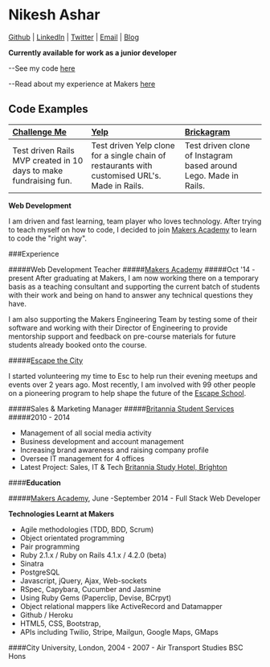 Nikesh Ashar
============

[Github](https;//www.github.com/nikeshashar) | [LinkedIn](https://uk.linkedin.com/in/nikeshashar/) | [Twitter](https://twitter.com/nikeshashar) | [Email](mailto:nikeshashar@gmail.com) | [Blog](https://nikeshlearnscode.blogspot.co.uk)

**Currently available for work as a junior developer**

--See my code [here](https://www.github.com/nikeshashar)

--Read about my experience at Makers [here](https://nikeshlearnscode.blogspot.co.uk)

Code Examples
-------------

| [Challenge Me](https://www.github.com/nikeshashar/challenge-me) | [Yelp](https://www.github.com/nikeshashar/Peri-Yelp) | [Brickagram](https://www.github.com/nikeshashar/brickagram) |
|:--------------- |:-------- |:--------- |
| Test driven Rails MVP created in 10 days to make fundraising fun. | Test driven Yelp clone for a single chain of restaurants with customised URL's. Made in Rails.| Test driven clone of Instagram based around Lego. Made in Rails.| 

**Web Development**

I am driven and fast learning, team player who loves technology. After trying to teach myself on how to code, I decided to join [Makers Academy](https://www.makersacademy.com) to learn to code the "right way".

###Experience

#####Web Development Teacher
#####[Makers Academy](https://www.makersacademy.com)
#####Oct '14 - present
After graduating at Makers, I am now working there on a temporary basis as a teaching consultant and supporting the current batch of students with their work and being on hand to answer any technical questions they have.

I am also supporting the Makers Engineering Team by testing some of their software and working with their Director of Engineering to provide mentorship support and feedback on pre-course materials for future students already booked onto the course.


#####[Escape the City](https://www.escapethecity.org)

I started volunteering my time to Esc to help run their evening meetups and events over 2 years ago. Most recently, I am involved with 99 other people on a pioneering program to help shape the future of the [Escape School](https://school.escapethecity.org/).

#####Sales & Marketing Manager
#####[Britannia Student Services](https://www.britanniatravel.com)
#####2010 - 2014

+ Management of all social media activity
+ Business development and account management
+ Increasing brand awareness and raising company profile
+ Oversee IT management for 4 offices
+ Latest Project: Sales, IT & Tech [Britannia Study Hotel, Brighton](https://www.britanniastudyhotel.com)


####**Education**

#####[Makers Academy](http://www.makersacademy.com), June -September 2014 - Full Stack Web Developer

**Technologies Learnt at Makers**

+ Agile methodologies (TDD, BDD, Scrum)
+ Object orientated programming
+ Pair programming
+ Ruby 2.1.x / Ruby on Rails 4.1.x / 4.2.0 (beta)
+ Sinatra
+ PostgreSQL
+ Javascript, jQuery, Ajax, Web-sockets
+ RSpec, Capybara, Cucumber and Jasmine
+ Using Ruby Gems (Paperclip, Devise, BCrpyt)
+ Object relational mappers like ActiveRecord and Datamapper
+ Github / Heroku
+ HTML5, CSS, Bootstrap,
+ APIs including Twilio, Stripe, Mailgun, Google Maps, GMaps

####City University, London, 2004 - 2007 - Air Transport Studies BSC Hons
